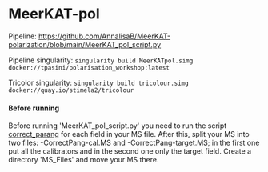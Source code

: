 # MeerKAT-pol

Pipeline:
https://github.com/AnnalisaB/MeerKAT-polarization/blob/main/MeerKAT_pol_script.py

Pipeline singularity: `singularity build MeerKATpol.simg docker://tpasini/polarisation_workshop:latest`

Tricolor singularity: `singularity build tricolour.simg docker://quay.io/stimela2/tricolour`


#### Before running

Before running 'MeerKAT_pol_script.py' you need to run the script [correct_parang](https://github.com/bennahugo/LunaticPolarimetry/blob/master/correct_parang.py) for each field in your MS file.
After this, split your MS into two files: <MS>-CorrectPang-cal.MS and <MS>-CorrectPang-target.MS; in the first one put all the calibrators and in the second one only the target field.
Create a directory 'MS_Files' and move your MS there.
